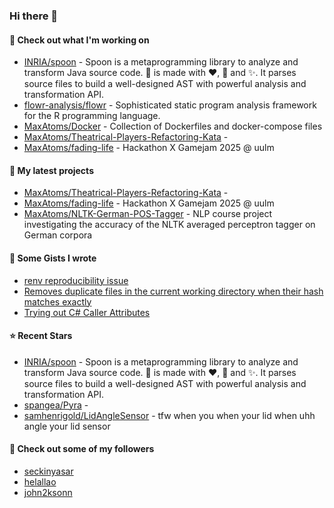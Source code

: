 ### Hi there 👋

#### 👷 Check out what I'm working on

- [INRIA/spoon](https://github.com/INRIA/spoon) - Spoon is a metaprogramming library to analyze and transform Java source code. :spoon: is made with :heart:, :beers: and :sparkles:. It parses source files to build a well-designed AST with powerful analysis and transformation API.
- [flowr-analysis/flowr](https://github.com/flowr-analysis/flowr) - Sophisticated static program analysis framework for the R programming language.
- [MaxAtoms/Docker](https://github.com/MaxAtoms/Docker) - Collection of Dockerfiles and docker-compose files
- [MaxAtoms/Theatrical-Players-Refactoring-Kata](https://github.com/MaxAtoms/Theatrical-Players-Refactoring-Kata) - 
- [MaxAtoms/fading-life](https://github.com/MaxAtoms/fading-life) - Hackathon X Gamejam 2025 @ uulm

#### 🌱 My latest projects

- [MaxAtoms/Theatrical-Players-Refactoring-Kata](https://github.com/MaxAtoms/Theatrical-Players-Refactoring-Kata) - 
- [MaxAtoms/fading-life](https://github.com/MaxAtoms/fading-life) - Hackathon X Gamejam 2025 @ uulm
- [MaxAtoms/NLTK-German-POS-Tagger](https://github.com/MaxAtoms/NLTK-German-POS-Tagger) - NLP course project investigating the accuracy of the NLTK averaged perceptron tagger on German corpora

#### 📓 Some Gists I wrote

- [renv reproducibility issue](https://gist.github.com/fa19949eb41f7bdc24277cc49a73de2f)
- [Removes duplicate files in the current working directory when their hash matches exactly](https://gist.github.com/adb1a103726545c84d591b7be5eec134)
- [Trying out C# Caller Attributes](https://gist.github.com/9b9f14f7bab6d7ed7a64316d211d5f5d)

#### ⭐ Recent Stars

- [INRIA/spoon](https://github.com/INRIA/spoon) - Spoon is a metaprogramming library to analyze and transform Java source code. :spoon: is made with :heart:, :beers: and :sparkles:. It parses source files to build a well-designed AST with powerful analysis and transformation API.
- [spangea/Pyra](https://github.com/spangea/Pyra) - 
- [samhenrigold/LidAngleSensor](https://github.com/samhenrigold/LidAngleSensor) - tfw when you when your lid when uhh angle your lid sensor

#### 👯 Check out some of my followers

- [seckinyasar](https://github.com/seckinyasar)
- [helallao](https://github.com/helallao)
- [john2ksonn](https://github.com/john2ksonn)
